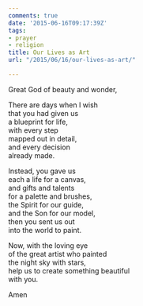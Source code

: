 ```yaml
---
comments: true
date: '2015-06-16T09:17:39Z'
tags:
- prayer
- religion
title: Our Lives as Art
url: "/2015/06/16/our-lives-as-art/"

---
```

Great God of beauty and wonder,

There are days when I wish  
that you had given us  
a blueprint for life,  
with every step  
mapped out in detail,  
and every decision  
already made.

Instead, you gave us  
each a life for a canvas,  
and gifts and talents  
for a palette and brushes,   
the Spirit for our guide,  
and the Son for our model,  
then you sent us out  
into the world to paint.

Now, with the loving eye  
of the great artist who painted  
the night sky with stars,  
help us to create something beautiful  
with you.

Amen
